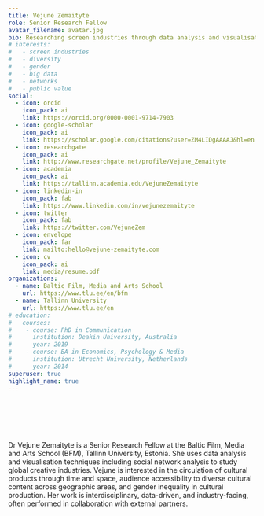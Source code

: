 ```yaml
---
title: Vejune Zemaityte
role: Senior Research Fellow
avatar_filename: avatar.jpg
bio: Researching screen industries through data analysis and visualisation.
# interests:
#   - screen industries
#   - diversity
#   - gender
#   - big data
#   - networks
#   - public value
social:
  - icon: orcid
    icon_pack: ai
    link: https://orcid.org/0000-0001-9714-7903
  - icon: google-scholar
    icon_pack: ai
    link: https://scholar.google.com/citations?user=ZM4LIDgAAAAJ&hl=en
  - icon: researchgate
    icon_pack: ai
    link: http://www.researchgate.net/profile/Vejune_Zemaityte
  - icon: academia
    icon_pack: ai
    link: https://tallinn.academia.edu/VejuneZemaityte
  - icon: linkedin-in
    icon_pack: fab
    link: https://www.linkedin.com/in/vejunezemaityte
  - icon: twitter
    icon_pack: fab
    link: https://twitter.com/VejuneZem
  - icon: envelope
    icon_pack: far
    link: mailto:hello@vejune-zemaityte.com
  - icon: cv
    icon_pack: ai
    link: media/resume.pdf
organizations:
  - name: Baltic Film, Media and Arts School
    url: https://www.tlu.ee/en/bfm
  - name: Tallinn University
    url: https://www.tlu.ee/en
# education:
#   courses:
#    - course: PhD in Communication
#      institution: Deakin University, Australia
#      year: 2019
#    - course: BA in Economics, Psychology & Media
#      institution: Utrecht University, Netherlands
#      year: 2014
superuser: true
highlight_name: true
---
```

</br>
</br>
</br>
</br>
</br>
Dr Vejune Zemaityte is a Senior Research Fellow at the Baltic Film, Media and Arts School (BFM), Tallinn University, Estonia. She uses data analysis and visualisation techniques including social network analysis to study global creative industries. Vejune is interested in the circulation of cultural products through time and space, audience accessibility to diverse cultural content across geographic areas, and gender inequality in cultural production. Her work is interdisciplinary, data-driven, and industry-facing, often performed in collaboration with external partners.